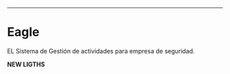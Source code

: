 ******************************************************************
# Eagle
EL Sistema de Gestión de actividades para empresa de seguridad.

****************************NEW LIGTHS****************************
